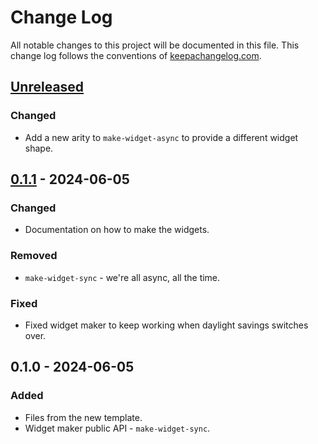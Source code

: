 # Change Log
All notable changes to this project will be documented in this file. This change log follows the conventions of [keepachangelog.com](http://keepachangelog.com/).

## [Unreleased]
### Changed
- Add a new arity to `make-widget-async` to provide a different widget shape.

## [0.1.1] - 2024-06-05
### Changed
- Documentation on how to make the widgets.

### Removed
- `make-widget-sync` - we're all async, all the time.

### Fixed
- Fixed widget maker to keep working when daylight savings switches over.

## 0.1.0 - 2024-06-05
### Added
- Files from the new template.
- Widget maker public API - `make-widget-sync`.

[Unreleased]: https://sourcehost.site/your-name/blockchain/compare/0.1.1...HEAD
[0.1.1]: https://sourcehost.site/your-name/blockchain/compare/0.1.0...0.1.1
